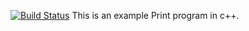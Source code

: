 [![Build Status](https://travis-ci.org/gittut-7/lab06.svg?branch=main)](https://travis-ci.org/gittut-7/lab06)
This is an example Print program in c++.
